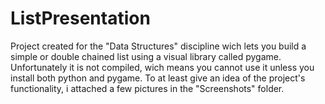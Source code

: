 # ListPresentation
 Project created for the "Data Structures" discipline wich lets you build a simple or double chained list using a visual library called pygame.
 Unfortunately it is not compiled, wich means you cannot use it unless you install both python and pygame.
 To at least give an idea of the project's functionality, i attached a few pictures in the "Screenshots" folder.
